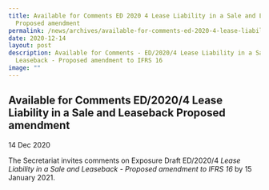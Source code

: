 ```yaml
---
title: Available for Comments ED 2020 4 Lease Liability in a Sale and Leaseback
  Proposed amendment
permalink: /news/archives/available-for-comments-ed-2020-4-lease-liability-in-a-sale-and-leaseback-proposed/
date: 2020-12-14
layout: post
description: Available for Comments - ED/2020/4 Lease Liability in a Sale and
  Leaseback - Proposed amendment to IFRS 16
image: ""
---
```

Available for Comments ED/2020/4 Lease Liability in a Sale and Leaseback Proposed amendment
----------------------------------------------------------------------------------------------------------

14 Dec 2020

The Secretariat invites comments on Exposure Draft ED/2020/4 _Lease Liability in a Sale and Leaseback - Proposed amendment to IFRS 16_ by 15 January 2021.